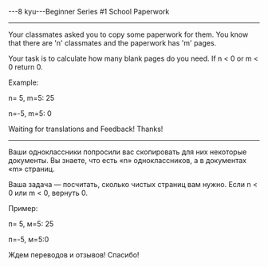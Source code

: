 ---8 kyu---Beginner Series #1 School Paperwork

---

Your classmates asked you to copy some paperwork for them. You know that there are 'n' classmates and the paperwork has 'm' pages.

Your task is to calculate how many blank pages do you need. If n < 0 or m < 0 return 0.

Example:

n= 5, m=5: 25

n=-5, m=5:  0

Waiting for translations and Feedback! Thanks!

---

Ваши одноклассники попросили вас скопировать для них некоторые документы. Вы знаете, что есть «n» одноклассников, а в документах «m» страниц.

Ваша задача — посчитать, сколько чистых страниц вам нужно. Если n < 0 или m < 0, вернуть 0.

Пример:

п= 5, м=5: 25

п=-5, м=5:0

Ждем переводов и отзывов! Спасибо!
